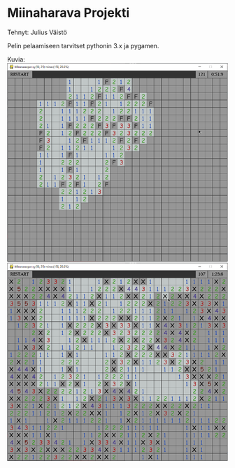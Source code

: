 # Miinaharava Projekti
Tehnyt: Julius Väistö

Pelin pelaamiseen tarvitset pythonin 3.x ja pygamen.

Kuvia:
![](Images/pythonw_2020-05-08_11-18-08.png)
![](Images/pythonw_2020-05-08_11-18-53.png)


